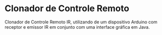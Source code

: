 # Clonador de Controle Remoto
 Clonador de Controle Remoto IR, utilizando de um dispositivo Arduino com receptor e emissor IR em conjunto com uma interface gráfica em Java.
